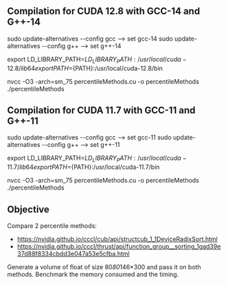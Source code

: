 ## Compilation for CUDA 12.8 with GCC-14 and G++-14
sudo update-alternatives --config gcc  --> set gcc-14
sudo update-alternatives --config g++  --> set g++-14

export LD_LIBRARY_PATH=${LD_LIBRARY_PATH}:/usr/local/cuda-12.8/lib64
export PATH=${PATH}:/usr/local/cuda-12.8/bin

nvcc -O3 -arch=sm_75 percentileMethods.cu -o percentileMethods
./percentileMethods

## Compilation for CUDA 11.7 with GCC-11 and G++-11
sudo update-alternatives --config gcc  --> set gcc-11
sudo update-alternatives --config g++  --> set g++-11

export LD_LIBRARY_PATH=${LD_LIBRARY_PATH}:/usr/local/cuda-11.7/lib64
export PATH=${PATH}:/usr/local/cuda-11.7/bin

nvcc -O3 -arch=sm_75 percentileMethods.cu -o percentileMethods
./percentileMethods

## Objective
Compare 2 percentile methods:
 - https://nvidia.github.io/cccl/cub/api/structcub_1_1DeviceRadixSort.html
 - https://nvidia.github.io/cccl/thrust/api/function_group__sorting_1gad39e37d88f8334cbdd3e047a53e5cfba.html

 Generate a volume of float of size 80*80*146*300 and pass it on both methods.
 Benchmark the memory consumed and the timing.